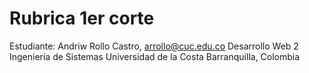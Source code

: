 # Rubrica 1er corte
Estudiante: Andriw Rollo Castro, arrollo@cuc.edu.co
Desarrollo Web 2
Ingeniería de Sistemas
Universidad de la Costa
Barranquilla, Colombia
